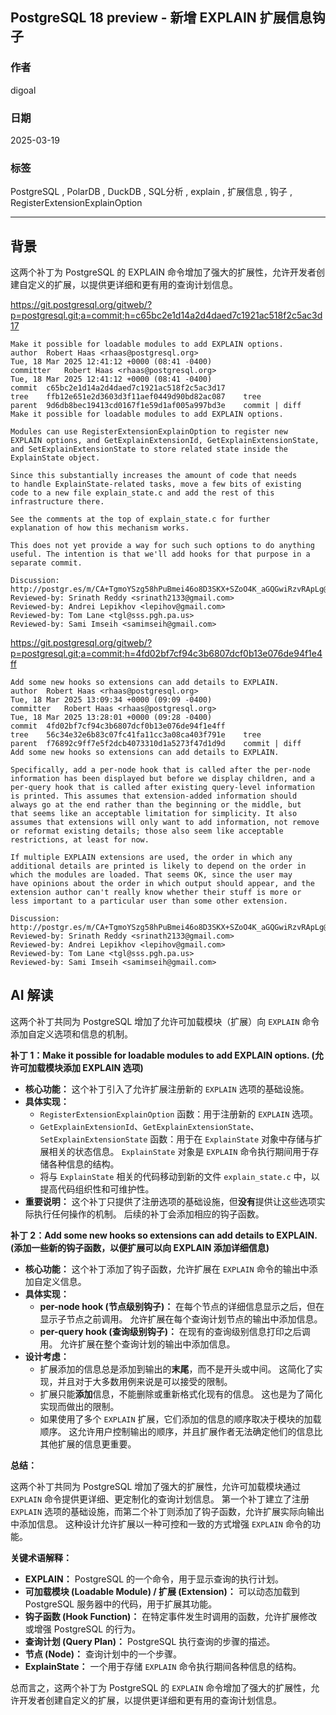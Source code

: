 ## PostgreSQL 18 preview - 新增 EXPLAIN 扩展信息钩子  
                                                                                                                  
### 作者                                                                                      
digoal                                                                                      
                                                                                             
### 日期                                                                                           
2025-03-19                                                                                     
                                                                                          
### 标签                                                                                        
PostgreSQL , PolarDB , DuckDB , SQL分析 , explain , 扩展信息 , 钩子 , RegisterExtensionExplainOption          
                                                                                                                 
----                                                                                          
                                                                                                        
## 背景              
这两个补丁为 PostgreSQL 的 EXPLAIN 命令增加了强大的扩展性，允许开发者创建自定义的扩展，以提供更详细和更有用的查询计划信息。  
  
https://git.postgresql.org/gitweb/?p=postgresql.git;a=commit;h=c65bc2e1d14a2d4daed7c1921ac518f2c5ac3d17  
```  
Make it possible for loadable modules to add EXPLAIN options.  
author	Robert Haas <rhaas@postgresql.org>	  
Tue, 18 Mar 2025 12:41:12 +0000 (08:41 -0400)  
committer	Robert Haas <rhaas@postgresql.org>	  
Tue, 18 Mar 2025 12:41:12 +0000 (08:41 -0400)  
commit	c65bc2e1d14a2d4daed7c1921ac518f2c5ac3d17  
tree	ffb12e651e2d3603d3f11aef0449d90bd82ac087	tree  
parent	9d6db8bec19413cd0167f1e59d1af005a997bd3e	commit | diff  
Make it possible for loadable modules to add EXPLAIN options.  
  
Modules can use RegisterExtensionExplainOption to register new  
EXPLAIN options, and GetExplainExtensionId, GetExplainExtensionState,  
and SetExplainExtensionState to store related state inside the  
ExplainState object.  
  
Since this substantially increases the amount of code that needs  
to handle ExplainState-related tasks, move a few bits of existing  
code to a new file explain_state.c and add the rest of this  
infrastructure there.  
  
See the comments at the top of explain_state.c for further  
explanation of how this mechanism works.  
  
This does not yet provide a way for such such options to do anything  
useful. The intention is that we'll add hooks for that purpose in a  
separate commit.  
  
Discussion: http://postgr.es/m/CA+TgmoYSzg58hPuBmei46o8D3SKX+SZoO4K_aGQGwiRzvRApLg@mail.gmail.com  
Reviewed-by: Srinath Reddy <srinath2133@gmail.com>  
Reviewed-by: Andrei Lepikhov <lepihov@gmail.com>  
Reviewed-by: Tom Lane <tgl@sss.pgh.pa.us>  
Reviewed-by: Sami Imseih <samimseih@gmail.com>  
```  
  
https://git.postgresql.org/gitweb/?p=postgresql.git;a=commit;h=4fd02bf7cf94c3b6807dcf0b13e076de94f1e4ff  
```  
Add some new hooks so extensions can add details to EXPLAIN.  
author	Robert Haas <rhaas@postgresql.org>	  
Tue, 18 Mar 2025 13:09:34 +0000 (09:09 -0400)  
committer	Robert Haas <rhaas@postgresql.org>	  
Tue, 18 Mar 2025 13:28:01 +0000 (09:28 -0400)  
commit	4fd02bf7cf94c3b6807dcf0b13e076de94f1e4ff  
tree	56c34e32e6b83c07fc41fa11cc3a08ca403f791e	tree  
parent	f76892c9ff7e5f2dcb4073310d1a5273f47d1d9d	commit | diff  
Add some new hooks so extensions can add details to EXPLAIN.  
  
Specifically, add a per-node hook that is called after the per-node  
information has been displayed but before we display children, and a  
per-query hook that is called after existing query-level information  
is printed. This assumes that extension-added information should  
always go at the end rather than the beginning or the middle, but  
that seems like an acceptable limitation for simplicity. It also  
assumes that extensions will only want to add information, not remove  
or reformat existing details; those also seem like acceptable  
restrictions, at least for now.  
  
If multiple EXPLAIN extensions are used, the order in which any  
additional details are printed is likely to depend on the order in  
which the modules are loaded. That seems OK, since the user may  
have opinions about the order in which output should appear, and the  
extension author can't really know whether their stuff is more or  
less important to a particular user than some other extension.  
  
Discussion: http://postgr.es/m/CA+TgmoYSzg58hPuBmei46o8D3SKX+SZoO4K_aGQGwiRzvRApLg@mail.gmail.com  
Reviewed-by: Srinath Reddy <srinath2133@gmail.com>  
Reviewed-by: Andrei Lepikhov <lepihov@gmail.com>  
Reviewed-by: Tom Lane <tgl@sss.pgh.pa.us>  
Reviewed-by: Sami Imseih <samimseih@gmail.com>  
```  
  
  
        
## AI 解读      
这两个补丁共同为 PostgreSQL 增加了允许可加载模块（扩展）向 `EXPLAIN` 命令添加自定义选项和信息的机制。  
  
**补丁 1：Make it possible for loadable modules to add EXPLAIN options. (允许可加载模块添加 EXPLAIN 选项)**  
  
*   **核心功能：**  这个补丁引入了允许扩展注册新的 `EXPLAIN` 选项的基础设施。  
*   **具体实现：**  
    *   `RegisterExtensionExplainOption` 函数：用于注册新的 `EXPLAIN` 选项。  
    *   `GetExplainExtensionId`、`GetExplainExtensionState`、`SetExplainExtensionState` 函数：用于在 `ExplainState` 对象中存储与扩展相关的状态信息。 `ExplainState` 对象是 `EXPLAIN` 命令执行期间用于存储各种信息的结构。  
    *   将与 `ExplainState` 相关的代码移动到新的文件 `explain_state.c` 中，以提高代码组织性和可维护性。  
*   **重要说明：**  这个补丁只提供了注册选项的基础设施，但**没有**提供让这些选项实际执行任何操作的机制。  后续的补丁会添加相应的钩子函数。  
  
**补丁 2：Add some new hooks so extensions can add details to EXPLAIN. (添加一些新的钩子函数，以便扩展可以向 EXPLAIN 添加详细信息)**  
  
*   **核心功能：**  这个补丁添加了钩子函数，允许扩展在 `EXPLAIN` 命令的输出中添加自定义信息。  
*   **具体实现：**  
    *   **per-node hook (节点级别钩子)：**  在每个节点的详细信息显示之后，但在显示子节点之前调用。  允许扩展在每个查询计划节点的输出中添加信息。  
    *   **per-query hook (查询级别钩子)：**  在现有的查询级别信息打印之后调用。  允许扩展在整个查询计划的输出中添加信息。  
*   **设计考虑：**  
    *   扩展添加的信息总是添加到输出的**末尾**，而不是开头或中间。  这简化了实现，并且对于大多数用例来说是可以接受的限制。  
    *   扩展只能**添加**信息，不能删除或重新格式化现有的信息。  这也是为了简化实现而做出的限制。  
    *   如果使用了多个 `EXPLAIN` 扩展，它们添加的信息的顺序取决于模块的加载顺序。  这允许用户控制输出的顺序，并且扩展作者无法确定他们的信息比其他扩展的信息更重要。  
  
**总结：**  
  
这两个补丁共同为 PostgreSQL 增加了强大的扩展性，允许可加载模块通过 `EXPLAIN` 命令提供更详细、更定制化的查询计划信息。  第一个补丁建立了注册 `EXPLAIN` 选项的基础设施，而第二个补丁则添加了钩子函数，允许扩展实际向输出中添加信息。  这种设计允许扩展以一种可控和一致的方式增强 `EXPLAIN` 命令的功能。  
  
**关键术语解释：**  
  
*   **EXPLAIN：**  PostgreSQL 的一个命令，用于显示查询的执行计划。  
*   **可加载模块 (Loadable Module) / 扩展 (Extension)：**  可以动态加载到 PostgreSQL 服务器中的代码，用于扩展其功能。  
*   **钩子函数 (Hook Function)：**  在特定事件发生时调用的函数，允许扩展修改或增强 PostgreSQL 的行为。  
*   **查询计划 (Query Plan)：**  PostgreSQL 执行查询的步骤的描述。  
*   **节点 (Node)：**  查询计划中的一个步骤。  
*   **ExplainState：**  一个用于存储 `EXPLAIN` 命令执行期间各种信息的结构。  
  
总而言之，这两个补丁为 PostgreSQL 的 `EXPLAIN` 命令增加了强大的扩展性，允许开发者创建自定义的扩展，以提供更详细和更有用的查询计划信息。  
     
